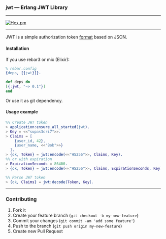 ### jwt &mdash; Erlang JWT Library

---

[![Hex.pm](https://img.shields.io/hexpm/v/jwt.svg)](https://hex.pm/packages/jwt)

---

JWT is a simple authorization token [format](http://jwt.io/) based on JSON.

#### Installation

If you use rebar3 or mix (Elixir):

```erlang
% rebar.config
{deps, [{jwt}]}.
```

```elixir
def deps do
[{:jwt, "~> 0.1"}]
end
```

Or use it as git dependency.

#### Usage example

```erlang
%% Create JWT token
> application:ensure_all_started(jwt).
> Key = <<"supas3cri7">>.
> Claims = [
    {user_id, 42},
    {user_name, <<"Bob">>}
  ].
> {ok, Token} = jwt:encode(<<"HS256">>, Claims, Key).
%% or with expiration
> ExpirationSeconds = 86400.
> {ok, Token} = jwt:encode(<<"HS256">>, Claims, ExpirationSeconds, Key).

%% Parse JWT token
> {ok, Claims} = jwt:decode(Token, Key).
```

---

### Contributing

1. Fork it
2. Create your feature branch (`git checkout -b my-new-feature`)
3. Commit your changes (`git commit -am 'add some feature'`)
4. Push to the branch (`git push origin my-new-feature`)
5. Create new Pull Request
